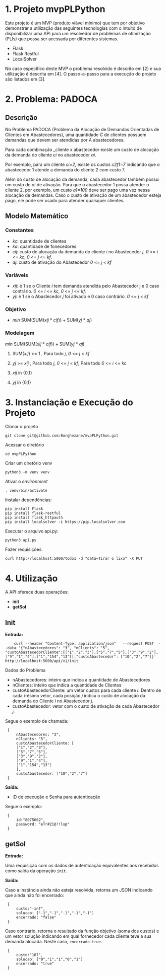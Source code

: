 # 1. Projeto mvpPLPython

Este projeto é um MVP (produto viável mínimo) que tem por objetivo demonstrar a utilização das seguintes tecnologias com o intuito de disponibilizar uma API para um resolvedor de problemas de otimização (PLIs) que possa ser acessada por diferentes sistemas. 

- Flask
- Flask Restful
- LocalSolver

No caso específico deste MVP o problema resolvido é descrito em [2] e sua utilização é descrita em [4]. O passo-a-passo para a execução do projeto são listados em [3].

# 2. Problema: PADOCA

## Descrição

No Problema PADOCA (Problema da Alocação de Demandas Orientadas de Clientes em Abastecedores), uma quantidade _C_ de clientes possuem demandas que devem ser atendidas por _A_ abastecedores. 

Para cada combinação _cliente x abastecedor existe um custo de alocação da demanda do cliente _ci_ no abastecedor _ai_.

Por exemplo, para um cliente _ci=2_, existe os custos _c2f1=7_ indicando que o abastecedor 1 atende a demanda do cliente 2 com custo 7.

Além do custo de alocação da demanda, cada abastecedor também possui um custo de _ai_ de ativação. Para que o abastecedor 1 possa atender o cliente 2, por exemplo, um custo _a1=100_ deve ser pago uma vez nessa alocação de demandas. Caso o custo de ativação de um abastecedor esteja pago, ele pode ser usado para atender quaisquer clientes. 


## Modelo Matemático

### Constantes

- _kc_: quantidade de clientes
- _ka_: quantidade de fonecedores
- _cij_: custo de alocação da demanda do cliente _i_ no Abastecedor _j_, _0_ <= _i_ <= _kc_, _0_ <= _j_ <= _kf_.
- _aj_: custo de ativação do Abastecedor _0_ <= _j_ < _kf_

### Variáveis

- _xij_: é 1 se o Cliente _i_ tem demanda atendida pelo Abastecedor j e 0 caso contrário.  _0_ <= _i_ <= _kc_, _0_ <= _j_ <= _kf_.
- _yj_: é 1 se o Abastecedor _j_ foi ativado e 0 caso contrário. _0_ <= _j_ < _kf_

### Objetivo

- _min_ SUM(SUM(_xij_ * _cif_)) +  SUM(_yj_ * _aj_) 


### Modelagem

_min_ SUM(SUM(_xij_ * _cif_)) +  SUM(_yj_ * _aj_) 

1. SUM(_xij_) >= 1  , Para todo _j_, _0_ <= _j_ < _kf_

1. _yj_ >= _xij_    , Para todo _j_, _0_ <= _j_ < _kf_, Para todo _0_ <= _i_ <= _kc_

1. _xij_ in {0,1}

1. _yj_ in {0,1}


# 3. Instanciação e Execução do Projeto

Clonar o projeto

    git clone git@github.com:Borghezane/mvpPLPython.git

Acessar o diretório

    cd mvpPLPython

Criar um diretório venv

    python3 -m venv venv

Ativar o _environment_

    . venv/bin/activate

Instalar dependências:

    pip install Flask
    pip install flask-restful
    pip install flask_httpauth
    pip install localsolver -i https://pip.localsolver.com

Executar o arquivo api.py:

    python3 api.py

Fazer requisições:

    curl http://localhost:5000/todo1 -d "data=Tirar o lixo" -X PUT


# 4. Utilização

A API oferece duas operações:

- **init**
- **getSol**

## Init

**Entrada:**


        curl --header "Content-Type: application/json"   --request POST  --data '{"nAbastecedores": "3", "nClients": "5", "custoAbastecedorCliente":[["1","2","3"],["5","7","5"],["3","9","2"],["9","1","4"],["1","154","13"]],"custoAbastecedor": ["10","2","7"]}'   http://localhost:5000/api/v1/init

Dados do Problema

- nAbastecedores: inteiro que indica a quantidade de Abastecedores
- nClientes: inteiro que indica a quantidade de Clientes
- custoAbastecedorCliente: um vetor custos para cada cliente _i_. Dentro de cada i-ésimo vetor, cada posição _j_ indica o custo de alocação da demanda do Cliente _i_ no Abastecedor _j_.
- custoAbastecedor: vetor com o custo de ativação de cada Abastecedor _j_.

Segue o exemplo de chamada:

	 {
	     nAbastecedores: "3",
	     nClients: "5",
	     custoAbastecedorCliente: [
		 ["1","2","3"],
		 ["5","7","5"],
		 ["3","9","2"],
		 ["9","1","4"],
		 ["1","154","13"]
	     ],
	     custoAbastecedor: ["10","2","7"]
	 }

	


**Saída:**

- ID de execução e Senha para autenticação

Segue o exemplo:

     {
 	     id:"8075662",
	     password: "eTr#21@!!lop"
	 }


## getSol

**Entrada:**

Uma requisição com os dados de autenticação equivalentes aos recebidos como saída da operação `init`.


**Saída:**

Caso a instância ainda não esteja resolvida, retorna um JSON indicando que ainda não foi encerrado:
	

	 {
	     custo:"-inf",
	     solucao: ["-1","-1","-1","-1","-1"]
	     encerrado: "false"
	 }

Caso contrário, retorna o resultado da função objetivo (soma dos custos) e um vetor solução indicando em qual fornecedor cada cliente teve a sua demanda alocada. Neste caso, `encerrado-true`.

 	 {
	     custo:"107",
	     solucao: ["0","1","1","0","1"]
	     encerrado: "true"
	 }



